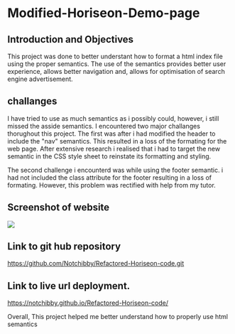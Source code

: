 # Modified-Horiseon-Demo-page

## Introduction and Objectives
This project was done to better understant how to format a html index file using the proper semantics. 
The use of the semantics provides better user experience,
allows better navigation and,
allows for optimisation of search engine advertisement.

## challanges
I have tried to use as much semantics as i possibly could, however, i still missed the asside semantics.
I encountered two major challanges thorughout this project. The first was after i had modified the header to include the "nav" semantics. This resulted in a loss of the formating for the web page. After extensive research i realised that i had to target the new semantic in the CSS style sheet to reinstate its formatting and styling.

The second challenge i encounterd was while using the footer semantic. i had not included the class attribute for the footer resulting in a loss of formating. However, this problem was rectified with help from my tutor.

## Screenshot of website
![](./Assets/images/horiseon-webpage-screenshot.png)

## Link to git hub repository
https://github.com/Notchibby/Refactored-Horiseon-code.git

## Link to live url deployment.
https://notchibby.github.io/Refactored-Horiseon-code/

Overall, This project helped me better understand how to properly use html semantics